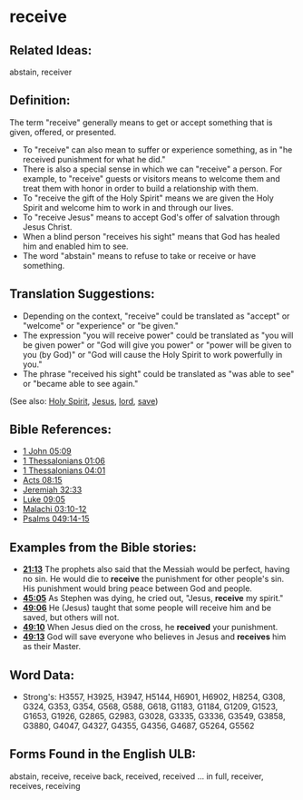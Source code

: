 # receive

## Related Ideas:

abstain, receiver

## Definition:

The term "receive" generally means to get or accept something that is given, offered, or presented.

* To "receive" can also mean to suffer or experience something, as in "he received punishment for what he did."
* There is also a special sense in which we can "receive" a person. For example, to "receive" guests or visitors means to welcome them and treat them with honor in order to build a relationship with them.
* To "receive the gift of the Holy Spirit" means we are given the Holy Spirit and welcome him to work in and through our lives.
* To "receive Jesus" means to accept God's offer of salvation through Jesus Christ.
* When a blind person "receives his sight" means that God has healed him and enabled him to see.
* The word "abstain" means to refuse to take or receive or have something.

## Translation Suggestions:

* Depending on the context, "receive" could be translated as "accept" or "welcome" or "experience" or "be given."
* The expression "you will receive power" could be translated as "you will be given power" or "God will give you power" or "power will be given to you (by God)" or "God will cause the Holy Spirit to work powerfully in you."
* The phrase "received his sight" could be translated as "was able to see" or "became able to see again."

(See also: [Holy Spirit](../kt/holyspirit.md), [Jesus](../kt/jesus.md), [lord](../kt/lord.md), [save](../kt/save.md))

## Bible References:

* [1 John 05:09](rc://en/tn/help/1jn/05/09)
* [1 Thessalonians 01:06](rc://en/tn/help/1th/01/06)
* [1 Thessalonians 04:01](rc://en/tn/help/1th/04/01)
* [Acts 08:15](rc://en/tn/help/act/08/15)
* [Jeremiah 32:33](rc://en/tn/help/jer/32/33)
* [Luke 09:05](rc://en/tn/help/luk/09/05)
* [Malachi 03:10-12](rc://en/tn/help/mal/03/10)
* [Psalms 049:14-15](rc://en/tn/help/psa/049/014)

## Examples from the Bible stories:

* __[21:13](rc://en/tn/help/obs/21/13)__ The prophets also said that the Messiah would be perfect, having no sin. He would die to __receive__ the punishment for other people's sin. His punishment would bring peace between God and people.
* __[45:05](rc://en/tn/help/obs/45/05)__ As Stephen was dying, he cried out, "Jesus, __receive__ my spirit."
* __[49:06](rc://en/tn/help/obs/49/06)__ He (Jesus) taught that some people will receive him and be saved, but others will not.
* __[49:10](rc://en/tn/help/obs/49/10)__ When Jesus died on the cross, he __received__ your punishment.
* __[49:13](rc://en/tn/help/obs/49/13)__ God will save everyone who believes in Jesus and __receives__ him as their Master.

## Word Data:

* Strong's: H3557, H3925, H3947, H5144, H6901, H6902, H8254, G308, G324, G353, G354, G568, G588, G618, G1183, G1184, G1209, G1523, G1653, G1926, G2865, G2983, G3028, G3335, G3336, G3549, G3858, G3880, G4047, G4327, G4355, G4356, G4687, G5264, G5562

## Forms Found in the English ULB:

abstain, receive, receive back, received, received ... in full, receiver, receives, receiving


